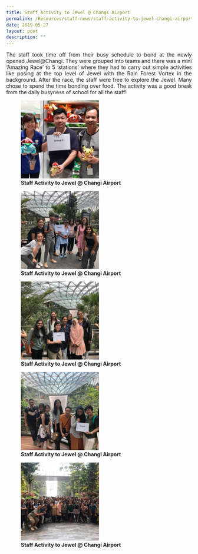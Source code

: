 ```yaml
---
title: Staff Activity to Jewel @ Changi Airport
permalink: /Resources/staff-news/staff-activity-to-jewel-changi-airport/
date: 2019-05-27
layout: post
description: ""
---
```

<p style="text-align: justify;"> The staff took time off from their busy schedule to bond at the newly opened Jewel@Changi. They were grouped into teams and there was a mini ‘Amazing Race’ to 5 ‘stations’ where they had to carry out simple activities like posing at the top level of Jewel with the Rain Forest Vortex in the background. After the race, the staff were free to explore the Jewel. Many chose to spend the time bonding over food. The activity was a good break from the daily busyness of school for all the staff!</p>

<figure>
	<a href="/images/Jewel%20outing/032-Ee-Leng-Elaine-Seah-250x250.jpg" target = "_blank"> <img src="/images/Jewel%20outing/032-Ee-Leng-Elaine-Seah-250x250.jpg" 
     style="width:50%"></a>
<figcaption> 
	<strong> Staff Activity to Jewel @ Changi Airport </strong> 
	</figcaption>
</figure>

<figure>
	<a href="/images/Jewel%20outing/035-Ee-Leng-Elaine-Seah-250x250.jpg" target = "_blank"> <img src="/images/Jewel%20outing/035-Ee-Leng-Elaine-Seah-250x250.jpg" 
     style="width:50%"></a>
<figcaption> 
	<strong> Staff Activity to Jewel @ Changi Airport </strong> 
	</figcaption>
</figure>

<figure>
	<a href="/images/Jewel%20outing/041-Ee-Leng-Elaine-Seah-250x250.jpg" target = "_blank"> <img src="/images/Jewel%20outing/041-Ee-Leng-Elaine-Seah-250x250.jpg" 
     style="width:50%"></a>
<figcaption> 
	<strong> Staff Activity to Jewel @ Changi Airport </strong> 
	</figcaption>
</figure>

<figure>
	<a href="/images/Jewel%20outing/043-Ee-Leng-Elaine-Seah-250x250.jpg" target = "_blank"> <img src="/images/Jewel%20outing/043-Ee-Leng-Elaine-Seah-250x250.jpg" 
     style="width:50%"></a>
<figcaption> 
	<strong> Staff Activity to Jewel @ Changi Airport </strong> 
	</figcaption>
</figure>

<figure>
	<a href="/images/Jewel%20outing/050-Ee-Leng-Elaine-Seah-250x250.jpg" target = "_blank"> <img src="/images/Jewel%20outing/050-Ee-Leng-Elaine-Seah-250x250.jpg" 
     style="width:50%"></a>
<figcaption> 
	<strong> Staff Activity to Jewel @ Changi Airport </strong> 
	</figcaption>
</figure>